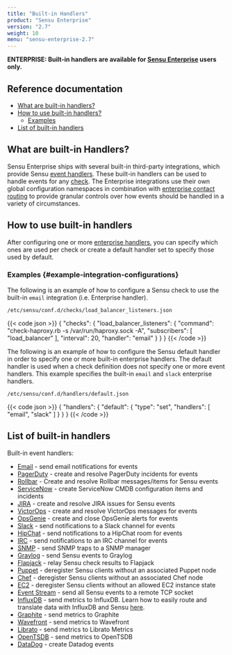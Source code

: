 ```yaml
---
title: "Built-in Handlers"
product: "Sensu Enterprise"
version: "2.7"
weight: 10
menu: "sensu-enterprise-2.7"
---
```

**ENTERPRISE: Built-in handlers are available for [Sensu Enterprise][0]
users only.**

## Reference documentation

- [What are built-in handlers?](#what-are-built-in-handlers)
- [How to use built-in handlers?](#how-to-use-built-in-handlers)
  - [Examples](#example-integration-configurations)
- [List of built-in handlers](#list-of-built-in-handlers)

## What are built-in Handlers?

Sensu Enterprise ships with several built-in third-party integrations, which
provide Sensu [event handlers][1]. These built-in handlers can be used to handle
events for any [check][2]. The Enterprise integrations use their own global
configuration namespaces in combination with [enterprise contact routing][3] to
provide granular controls over how events should be handled in a variety of
circumstances.

## How to use built-in handlers

After configuring one or more [enterprise handlers][4], you can specify which
ones are used per check or create a default handler set to specify those used by
default.

### Examples {#example-integration-configurations}

The following is an example of how to configure a Sensu check to use the
built-in `email` integration (i.e. Enterprise handler).

`/etc/sensu/conf.d/checks/load_balancer_listeners.json`

{{< code json >}}
{
  "checks": {
    "load_balancer_listeners": {
      "command": "check-haproxy.rb -s /var/run/haproxy.sock -A",
      "subscribers": [
        "load_balancer"
      ],
      "interval": 20,
      "handler": "email"
    }
  }
}
{{< /code >}}

The following is an example of how to configure the Sensu default handler in
order to specify one or more built-in enterprise handlers. The default handler
is used when a check definition does not specify one or more event handlers.
This example specifies the built-in `email` and `slack` enterprise handlers.

`/etc/sensu/conf.d/handlers/default.json`

{{< code json >}}
{
  "handlers": {
    "default": {
      "type": "set",
      "handlers": [
        "email",
        "slack"
      ]
    }
  }
}
{{< /code >}}


## List of built-in handlers

Built-in event handlers:

- [Email](../integrations/email) - send email notifications for events
- [PagerDuty](../integrations/pagerduty) - create and resolve PagerDuty incidents for events
- [Rollbar](../integrations/rollbar) - Create and resolve Rollbar messages/items for Sensu events
- [ServiceNow](../integrations/servicenow) - create ServiceNow CMDB configuration items and incidents
- [JIRA](../integrations/jira) - create and resolve JIRA issues for Sensu events
- [VictorOps](../integrations/victorops) - create and resolve VictorOps messages for events
- [OpsGenie](../integrations/opsgenie) - create and close OpsGenie alerts for events
- [Slack](../integrations/slack) - send notifications to a Slack channel for events
- [HipChat](../integrations/hipchat) - send notifications to a HipChat room for events
- [IRC](../integrations/irc) - send notifications to an IRC channel for events
- [SNMP](../integrations/snmp) - send SNMP traps to a SNMP manager
- [Graylog](../integrations/graylog) - send Sensu events to Graylog
- [Flapjack](../integrations/flapjack) - relay Sensu check results to Flapjack
- [Puppet](../integrations/puppet) - deregister Sensu clients without an associated Puppet node
- [Chef](../integrations/chef) - deregister Sensu clients without an associated Chef node
- [EC2](../integrations/ec2) - deregister Sensu clients without an allowed EC2 instance state
- [Event Stream](../integrations/event_stream) - send all Sensu events to a remote TCP socket
- [InfluxDB](../integrations/influxdb) - send metrics to InfluxDB. Learn how to easily route and translate data with InfluxDB and Sensu [here][5].
- [Graphite](../integrations/graphite) - send metrics to Graphite
- [Wavefront](../integrations/wavefront) - send metrics to Wavefront
- [Librato](../integrations/librato) - send metrics to Librato Metrics
- [OpenTSDB](../integrations/opentsdb) - send metrics to OpenTSDB
- [DataDog](../integrations/datadog) - create Datadog events

[?]:  #
[0]:  /sensu-enterprise
[1]:  /sensu-core/1.0/reference/handlers
[2]:  /sensu-core/1.0/reference/checks
[3]:  ../contact-routing
[4]:  #list-of-built-in-handlers
[5]: http://monitoringlove.sensu.io/influxdb
